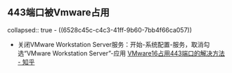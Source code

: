 ## 443端口被Vmware占用
collapsed:: true
	- ((6528c45c-c4c3-41ff-9b60-7bb4f66ca057))
- 关闭VMware Workstation Server服务：开始-系统配置-服务，取消勾选“VMware Workstation Server”-应用 [VMware16占用443端口的解决方法 - 知乎](https://zhuanlan.zhihu.com/p/456541129)